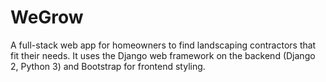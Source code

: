 # WeGrow

A full-stack web app for homeowners to find landscaping contractors that fit their needs. It uses the Django web framework on the backend (Django 2, Python 3) and Bootstrap for frontend styling.
